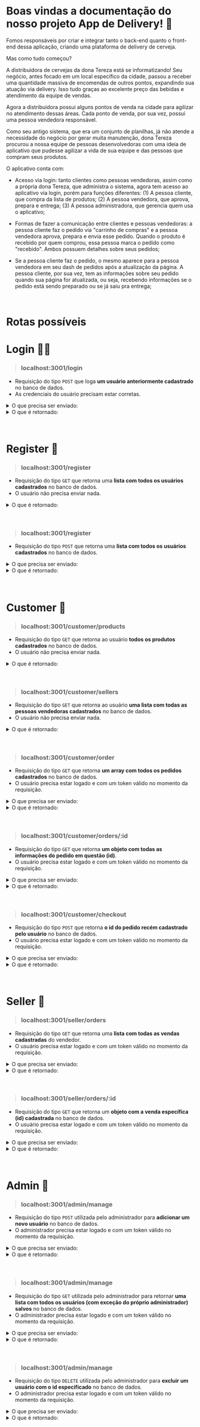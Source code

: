 # Boas vindas a documentação do nosso projeto App de Delivery! 🍻

Fomos responsáveis por criar e integrar tanto o back-end quanto o front-end dessa aplicação, criando uma plataforma de delivery de cerveja.

Mas como tudo começou?

A distribuidora de cervejas da dona Tereza está se informatizando! Seu negócio, antes focado em um local específico da cidade, passou a receber uma quantidade massiva de encomendas de outros pontos, expandindo sua atuação via delivery. Isso tudo graças ao excelente preço das bebidas e atendimento da equipe de vendas.

Agora a distribuidora possui alguns pontos de venda na cidade para agilizar no atendimento dessas áreas. Cada ponto de venda, por sua vez, possui uma pessoa vendedora responsável.

Como seu antigo sistema, que era um conjunto de planilhas, já não atende a necessidade do negócio por gerar muita manutenção, dona Tereza procurou a nossa equipe de pessoas desenvolvedoras com uma ideia de aplicativo que pudesse agilizar a vida de sua equipe e das pessoas que compram seus produtos.

O aplicativo conta com:

  - Acesso via login: tanto clientes como pessoas vendedoras, assim como a própria dona Tereza, que administra o sistema, agora tem acesso ao aplicativo via login, porém para funções diferentes:
    (1) A pessoa cliente, que compra da lista de produtos;
    (2) A pessoa vendedora, que aprova, prepara e entrega;
    (3) A pessoa administradora, que gerencia quem usa o aplicativo;
  
  - Formas de fazer a comunicação entre clientes e pessoas vendedoras: a pessoa cliente faz o pedido via "carrinho de compras" e a pessoa vendedora aprova, prepara e envia esse pedido. Quando o produto é recebido por quem comprou, essa pessoa marca o pedido como "recebido". Ambos possuem detalhes sobre seus pedidos;

  -  Se a pessoa cliente faz o pedido, o mesmo aparece para a pessoa vendedora em seu dash de pedidos após a atualização da página. A pessoa cliente, por sua vez, tem as informações sobre seu pedido quando sua página for atualizada, ou seja, recebendo informações se o pedido está sendo preparado ou se já saiu pra entrega;
<br>

# Rotas possíveis

# Login 👨‍💻

  > ### **localhost:3001/login**

  - Requisição do tipo `POST` que loga **um usuário anteriormente cadastrado** no banco de dados.
  - As credenciais do usuário precisam estar corretas.
<details>
<summary>O que precisa ser enviado:</summary>

- No body

```js script
{
  email: "zebirita@email.com",
  password: "$#zebirita#$"
}
```
</details>
<details>
<summary>O que é retornado:</summary>

```js script
{
  token: "eyJhbGciOiJIUzI1NiIsInR5cCI6IkpXVCJ9.eyJpZCI6MywibmFtZSI6IkNsaWVudGUgWsOpIEJpcml0YSIsImVtYWlsIjoiemViaXJpdGFAZW1haWwuY29tIiwicm9sZSI6ImN1c3RvbWVyIiwiaWF0IjoxNjYxOTkxNTM3LCJleHAiOjE2NjI1OTYzMzd9.Kgl171c_TBU_KRw9jmNl3ycw1kTBhwPI7JkdSnu_RgI",
  role: "customer"
}
```
</details><br><br>




# Register 🚀

  > ### **localhost:3001/register**
  - Requisição do tipo `GET` que retorna uma **lista com todos os usuários cadastrados** no banco de dados.
  - O usuário não precisa enviar nada.
<details>
<summary>O que é retornado:</summary>

``` js script
[
  {
    id: 1,
    name: "Delivery App Admin",
    password: "a4c86edecc5aee06eff8fdeda69e0d04",
    email: "adm@deliveryapp.com",
    role: "administrator"
  },
  {
    id: 2,
    name: "Fulana Pereira",
    password: "3c28d2b0881bf46457a853e0b07531c6",
    email: "fulana@deliveryapp.com",
    role: "seller"
  },
  {
    id: 3,
    name: "Cliente Zé Birita",
    password: "1c37466c159755ce1fa181bd247cb925",
    email: "zebirita@email.com",
    role: "customer"
  }
]
```
</details><br><br>




  > ### **localhost:3001/register**
  - Requisição do tipo `POST` que retorna uma **lista com todos os usuários cadastrados** no banco de dados.
<details>
<summary>O que precisa ser enviado:</summary>
- No body

``` js script
{
  name: "Ada Lovelace",
  email: "ada@lovelace.com",
  password: "mathIsCoolAndAwesome"
}
```
</details>
<details>
<summary>O que é retornado:</summary>

``` js script
{
  token: "eyJhbGciOiJIUzI1NiIsInR5cCI6IkpXVCJ9.eyJpZCI6NCwibmFtZSI6IkFkYSBMb3ZlbGFjZSIsImVtYWlsIjoiYWRhQGxvdmVsYWNlLmNvbSIsInJvbGUiOiJjdXN0b21lciIsImlhdCI6MTY2MTk4MDUwMiwiZXhwIjoxNjYyNTg1MzAyfQ.kj_-fphFETEe4E0TYzeiyxvEJPhkn0YlP9OK1YIEHxQ",
  role: "customer"
}
```
</details><br><br>




# Customer 🚀

  > ### **localhost:3001/customer/products**
  
  - Requisição do tipo `GET` que retorna ao usuário **todos os produtos cadastrados** no banco de dados.
  - O usuário não precisa enviar nada.
<details>
<summary>O que é retornado:</summary>

```js script
[
  {
    id: 1,
    name: "Skol Lata 250ml",
    price: "2.20",
    url_image: "http://localhost:3001/images/skol_lata_350ml.jpg"
  },
  {
    id: 2,
    name: "Heineken 600ml",
    price: "7.50",
    url_image: "http://localhost:3001/images/heineken_600ml.jpg"
  },
  {
    id: 3,
    name: "Antarctica Pilsen 300ml",
    price: "2.49",
    url_image: "http://localhost:3001/images/antarctica_pilsen_300ml.jpg"
  },
  ...
]
```
</details><br><br>




  > ### **localhost:3001/customer/sellers**
  - Requisição do tipo `GET` que retorna ao usuário **uma lista com todas as pessoas vendedoras cadastrados** no banco de dados.
  - O usuário não precisa enviar nada.
<details>
<summary>O que é retornado:</summary>

```js script
[
  {
      id: 2,
      name: "Fulana Pereira",
      password: "3c28d2b0881bf46457a853e0b07531c6",
      email: "fulana@deliveryapp.com",
      role: "seller"
  }
]
```
</details><br><br>




  > ### **localhost:3001/customer/order**
  - Requisição do tipo `GET` que retorna **um array com todos os pedidos cadastrados** no banco de dados.
  - O usuário precisa estar logado e com um token válido no momento da requisição.
<details>
<summary>O que precisa ser enviado:</summary>

- No header - Authorization

``` js script
{
  token: "eyJhbGciOiJIUzI1NiIsInR5cCI6IkpXVCJ9.eyJpZCI6MywibmFtZSI6IkNsaWVudGUgWsOpIEJpcml0YSIsImVtYWlsIjoiemViaXJpdGFAZW1haWwuY29tIiwicm9sZSI6ImN1c3RvbWVyIiwiaWF0IjoxNjYxOTkxNTM3LCJleHAiOjE2NjI1OTYzMzd9.Kgl171c_TBU_KRw9jmNl3ycw1kTBhwPI7JkdSnu_RgI",
}
```
</details>
<details>
<summary>O que é retornado:</summary>

```js script
{
  id: 1,
  userId: 3,
  sellerId: 2,
  totalPrice: "4.69",
  deliveryAddress: "Rua Cachaça 51, Bairro Tequila",
  deliveryNumber: "+553199120-2020",
  saleDate: "2022-08-01T19:58:00.000Z",
  status: "Pendente"
}
```
</details><br><br>




  > ### **localhost:3001/customer/orders/:id**
  - Requisição do tipo `GET` que retorna **um objeto com todas as informações do pedido em questão (id)**.
  - O usuário precisa estar logado e com um token válido no momento da requisição.
<details>
<summary>O que precisa ser enviado:</summary>

- No header - Authorization

``` js script
{
  token: "eyJhbGciOiJIUzI1NiIsInR5cCI6IkpXVCJ9.eyJpZCI6MywibmFtZSI6IkNsaWVudGUgWsOpIEJpcml0YSIsImVtYWlsIjoiemViaXJpdGFAZW1haWwuY29tIiwicm9sZSI6ImN1c3RvbWVyIiwiaWF0IjoxNjYxOTkxNTM3LCJleHAiOjE2NjI1OTYzMzd9.Kgl171c_TBU_KRw9jmNl3ycw1kTBhwPI7JkdSnu_RgI",
}
```
</details>
<details>
<summary>O que é retornado:</summary>

```js script
{
  id: 1,
  userId: 3,
  sellerId: 2,
  totalPrice: "4.69",
  deliveryAddress: "Rua Cachaça 51, Bairro Tequila",
  deliveryNumber: "+553199120-2020",
  saleDate: "2022-08-01T19:58:00.000Z",
  status: "Pendente",
  seller: {
    name: "Fulana Pereira"
  },
  products: [
    {
      id: 1,
      name: "Skol Lata 250ml",
      price: "2.20",
      url_image: "http://localhost:3001/images/skol_lata_350ml.jpg",
      SaleProduct: {
        quantity: 1
      }
    },
    {
      id: 3,
      name: "Antarctica Pilsen 300ml",
      price: "2.49",
      url_image: "http://localhost:3001/images/antarctica_pilsen_300ml.jpg",
      SaleProduct: {
        quantity: 1
      }
    }
  ]
}
```
</details><br><br>



  > ### **localhost:3001/customer/checkout**
  - Requisição do tipo `POST` que retorna **o id do pedido recém cadastrado pelo usuário** no banco de dados.
  - O usuário precisa estar logado e com um token válido no momento da requisição.
<details>
<summary>O que precisa ser enviado:</summary>

- No header - Authorization

``` js script
{
  token: "eyJhbGciOiJIUzI1NiIsInR5cCI6IkpXVCJ9.eyJpZCI6MywibmFtZSI6IkNsaWVudGUgWsOpIEJpcml0YSIsImVtYWlsIjoiemViaXJpdGFAZW1haWwuY29tIiwicm9sZSI6ImN1c3RvbWVyIiwiaWF0IjoxNjYxOTkxNTM3LCJleHAiOjE2NjI1OTYzMzd9.Kgl171c_TBU_KRw9jmNl3ycw1kTBhwPI7JkdSnu_RgI",
}
```
- No body

``` js script
{
  sellerId: 2,
  totalPrice: 123,
  deliveryAddress: "Rua do ze birita",
  deliveryNumber: "+551198168-9500",
  products: [
    {
      productId: 2,
      quantity: 3
    },
    {
      productId: 4,
      quantity: 3
    }
  ]
}
```
</details>
<details>
<summary>O que é retornado:</summary>

```js script
{
  id: 2
}
```
</details><br><br>




# Seller 🚀


  > ### **localhost:3001/seller/orders**
  - Requisição do tipo `GET` que retorna uma **lista com todas as vendas cadastradas** do vendedor.
  - O usuário precisa estar logado e com um token válido no momento da requisição.
<details>
<summary>O que precisa ser enviado:</summary>

- No header - Authorization

``` js script
{
  token: "eyJhbGciOiJIUzI1NiIsInR5cCI6IkpXVCJ9.eyJpZCI6MywibmFtZSI6IkNsaWVudGUgWsOpIEJpcml0YSIsImVtYWlsIjoiemViaXJpdGFAZW1haWwuY29tIiwicm9sZSI6ImN1c3RvbWVyIiwiaWF0IjoxNjYxOTkxNTM3LCJleHAiOjE2NjI1OTYzMzd9.Kgl171c_TBU_KRw9jmNl3ycw1kTBhwPI7JkdSnu_RgI",
}
```

</details>
<details>
<summary>O que é retornado:</summary>

``` js script
[
  {
    id: 1,
    userId: 3,
    sellerId: 2,
    totalPrice: "4.69",
    deliveryAddress: "Rua Cachaça 51, Bairro Tequila",
    deliveryNumber: "+553199120-2020",
    saleDate: "2022-08-01T19:58:00.000Z",
    status: "Pendente"
  }
]
```
</details><br><br>




  > ### **localhost:3001/seller/orders/:id**
  - Requisição do tipo `GET` que retorna um **objeto com a venda específica (id) cadastrada** no banco de dados.
  - O usuário precisa estar logado e com um token válido no momento da requisição.
<details>
<summary>O que precisa ser enviado:</summary>

- No header - Authorization

``` js script
{
  token: "eyJhbGciOiJIUzI1NiIsInR5cCI6IkpXVCJ9.eyJpZCI6MywibmFtZSI6IkNsaWVudGUgWsOpIEJpcml0YSIsImVtYWlsIjoiemViaXJpdGFAZW1haWwuY29tIiwicm9sZSI6ImN1c3RvbWVyIiwiaWF0IjoxNjYxOTkxNTM3LCJleHAiOjE2NjI1OTYzMzd9.Kgl171c_TBU_KRw9jmNl3ycw1kTBhwPI7JkdSnu_RgI",
}
```
</details>
<details>
<summary>O que é retornado:</summary>

``` js script
{
  id: 1,
  userId: 3,
  sellerId: 2,
  totalPrice: "4.69",
  deliveryAddress: "Rua Cachaça 51, Bairro Tequila",
  deliveryNumber: "+553199120-2020",
  saleDate: "2022-08-01T19:58:00.000Z",
  status: "Pendente"
}
```
</details><br><br>



# Admin 🚀

  > ### **localhost:3001/admin/manage**
  - Requisição do tipo `POST` utilizada pelo administrador para **adicionar um novo usuário** no banco de dados.
  - O administrador precisa estar logado e com um token válido no momento da requisição.

<details>
<summary>O que precisa ser enviado:</summary>

- No header - Authorization

``` js script
{
  token: "eyJhbGciOiJIUzI1NiIsInR5cCI6IkpXVCJ9.eyJpZCI6MSwibmFtZSI6IkRlbGl2ZXJ5IEFwcCBBZG1pbiIsImVtYWlsIjoiYWRtQGRlbGl2ZXJ5YXBwLmNvbSIsInJvbGUiOiJhZG1pbmlzdHJhdG9yIiwiaWF0IjoxNjYyNDA3NTAyLCJleHAiOjE2NjMwMTIzMDJ9.9s2UYHUgKQtlZgJMdxV_TjBZNZKa-2bn1UD8ixSyiRE",
}
```
- No body

``` js script
{
    name: "Ada Lovelace2",
    email: "ada2@lovelace.com",
    password: "mathIsCoolAndAwesome",
    role: "customer"
}
```
</details>
<details>
<summary>O que é retornado:</summary>

``` js script
{
  id: 6,
  name: "Ada Lovelace2",
  email: "ada2@lovelace.com",
  password: "4c3267509a3a2888155ebfd4440e23c0",
  role: "customer"
}
```
</details><br><br>





  > ### **localhost:3001/admin/manage**
  - Requisição do tipo `GET` utilizada pelo administrador para retornar **uma lista com todos os usuários (com exceção do próprio administrador) salvos** no banco de dados.
  - O administrador precisa estar logado e com um token válido no momento da requisição.

<details>
<summary>O que precisa ser enviado:</summary>

- No header - Authorization

``` js script
{
  token: "eyJhbGciOiJIUzI1NiIsInR5cCI6IkpXVCJ9.eyJpZCI6MSwibmFtZSI6IkRlbGl2ZXJ5IEFwcCBBZG1pbiIsImVtYWlsIjoiYWRtQGRlbGl2ZXJ5YXBwLmNvbSIsInJvbGUiOiJhZG1pbmlzdHJhdG9yIiwiaWF0IjoxNjYyNDA3NTAyLCJleHAiOjE2NjMwMTIzMDJ9.9s2UYHUgKQtlZgJMdxV_TjBZNZKa-2bn1UD8ixSyiRE",
}
```

</details>
<details>
<summary>O que é retornado:</summary>

``` js script
[
    {
        id: 2,
        name: "Fulana Pereira",
        email: "fulana@deliveryapp.com",
        role: "seller"
    },
    {
        id: 3,
        name: "Cliente Zé Birita",
        email: "zebirita@email.com",
        role: "customer"
    },
    {
        id: 4,
        name: "Ada Lovelace",
        email: "ada@lovelace.com",
        role: "customer"
    },
    {
        id: 6,
        name: "Ada Lovelace2",
        email: "ada2@lovelace.com",
        role: "customer"
    }
]
```
</details><br><br>



  > ### **localhost:3001/admin/manage**
  - Requisição do tipo `DELETE` utilizada pelo administrador para **excluir um usuário com o id especificado** no banco de dados.
  - O administrador precisa estar logado e com um token válido no momento da requisição.

<details>
<summary>O que precisa ser enviado:</summary>

- No header - Authorization

``` js script
{
  token: "eyJhbGciOiJIUzI1NiIsInR5cCI6IkpXVCJ9.eyJpZCI6MSwibmFtZSI6IkRlbGl2ZXJ5IEFwcCBBZG1pbiIsImVtYWlsIjoiYWRtQGRlbGl2ZXJ5YXBwLmNvbSIsInJvbGUiOiJhZG1pbmlzdHJhdG9yIiwiaWF0IjoxNjYyNDA3NTAyLCJleHAiOjE2NjMwMTIzMDJ9.9s2UYHUgKQtlZgJMdxV_TjBZNZKa-2bn1UD8ixSyiRE",
}
```

- No body

``` js script
{
  id: 6
}
```

</details>
<details>
<summary>O que é retornado:</summary>

``` js script
1
```
</details><br><br>


